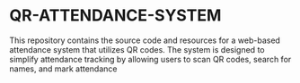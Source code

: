 # QR-ATTENDANCE-SYSTEM
This repository contains the source code and resources for a web-based attendance system that utilizes QR codes. The system is designed to simplify attendance tracking by allowing users to scan QR codes, search for names, and mark attendance
